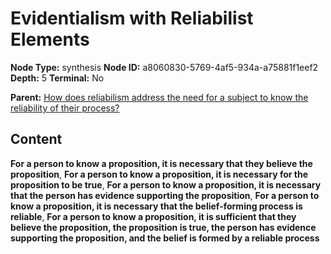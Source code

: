 # Evidentialism with Reliabilist Elements

**Node Type:** synthesis
**Node ID:** a8060830-5769-4af5-934a-a75881f1eef2
**Depth:** 5
**Terminal:** No

**Parent:** [How does reliabilism address the need for a subject to know the reliability of their process?](how-does-reliabilism-address-the-need-for-a-subject-to-know-the-reliability-of-their-process-antithesis-a0c7849f-c5f7-4913-bf94-12136e78f553.md)

## Content

**For a person to know a proposition, it is necessary that they believe the proposition**, **For a person to know a proposition, it is necessary for the proposition to be true**, **For a person to know a proposition, it is necessary that the person has evidence supporting the proposition**, **For a person to know a proposition, it is necessary that the belief-forming process is reliable**, **For a person to know a proposition, it is sufficient that they believe the proposition, the proposition is true, the person has evidence supporting the proposition, and the belief is formed by a reliable process**
